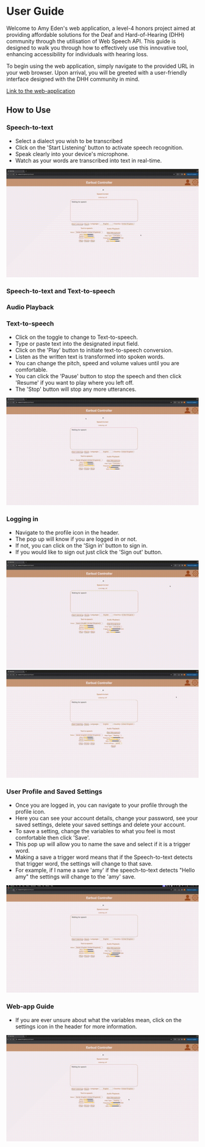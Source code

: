 # User Guide

Welcome to Amy Eden's web application, a level-4 honors project aimed at providing affordable solutions for the Deaf and Hard-of-Hearing (DHH) community through the utilisation of Web Speech API. This guide is designed to walk you through how to effectively use this innovative tool, enhancing accessibility for individuals with hearing loss. 

To begin using the web application, simply navigate to the provided URL in your web browser. Upon arrival, you will be greeted with a user-friendly interface designed with the DHH community in mind.

[Link to the web-application](https://deden3791.github.io/L4Project/)

## How to Use

### Speech-to-text

- Select a dialect you wish to be transcribed
- Click on the 'Start Listening' button to activate speech recognition.
- Speak clearly into your device's microphone.
- Watch as your words are transcribed into text in real-time.

![Speech-to-text guide](https://github.com/deden3791/L4Project/blob/main/main/UserGuides/Images/STT.gif)

### Speech-to-text and Text-to-speech

### Audio Playback

### Text-to-speech

- Click on the toggle to change to Text-to-speech.
- Type or paste text into the designated input field.
- Click on the 'Play' button to initiate text-to-speech conversion.
- Listen as the written text is transformed into spoken words.
- You can change the pitch, speed and volume values until you are comfortable. 
- You can click the 'Pause' button to stop the speech and then click 'Resume' if you want to play where you left off.
- The 'Stop' button will stop any more utterances.

![Text-to-speech guide](https://github.com/deden3791/L4Project/blob/main/main/UserGuides/Images/TTS.gif)

### Logging in

- Navigate to the profile icon in the header.
- The pop up will know if you are logged in or not.
- If not, you can click on the 'Sign in' button to sign in.
- If you would like to sign out just click the 'Sign out' button.

![Sign in guide](https://github.com/deden3791/L4Project/blob/main/main/UserGuides/Images/SignIn.gif)
![Sign out guide](https://github.com/deden3791/L4Project/blob/main/main/UserGuides/Images/SignOut.gif)

### User Profile and Saved Settings

- Once you are logged in, you can navigate to your profile through the profile icon.
- Here you can see your account details, change your password, see your saved settings, delete your saved settings and delete your account.
- To save a setting, change the variables to what you feel is most comfortable then click 'Save'.
- This pop up will allow you to name the save and select if it is a trigger word.
- Making a save a trigger word means that if the Speech-to-text detects that trigger word, the settings will change to that save.
- For example, if I name a save 'amy' if the speech-to-text detects "Hello amy" the settings will change to the 'amy' save.

![Audio guide](https://github.com/deden3791/L4Project/blob/main/main/UserGuides/Images/AudioAnalysis.gif)


### Web-app Guide

- If you are ever unsure about what the variables mean, click on the settings icon in the header for more information.

![Audio guide](https://github.com/deden3791/L4Project/blob/main/main/UserGuides/Images/Guide.gif)
